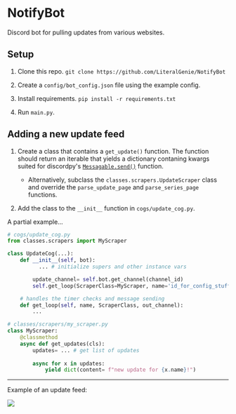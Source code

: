 # NotifyBot

Discord bot for pulling updates from various websites.

## Setup

1. Clone this repo. `git clone https://github.com/LiteralGenie/NotifyBot`

2. Create a `config/bot_config.json` file using the example config.

3. Install requirements. `pip install -r requirements.txt`

4. Run `main.py`.

## Adding a new update feed

1. Create a class that contains a `get_update()` function. The function should return an iterable that yields a dictionary contaning kwargs suited for discordpy's [`Messagable.send()`](https://discordpy.readthedocs.io/en/latest/api.html#discord.abc.Messageable.send) function. 
     - Alternatively, subclass the `classes.scrapers.UpdateScraper` class and override the `parse_update_page` and `parse_series_page` functions.

2. Add the class to the `__init__` function in `cogs/update_cog.py`.

A partial example...

```py
# cogs/update_cog.py
from classes.scrapers import MyScraper

class UpdateCog(...):
    def __init__(self, bot):
	      ... # initialize supers and other instance vars

        update_channel= self.bot.get_channel(channel_id)
        self.get_loop(ScraperClass=MyScraper, name='id_for_config_stuff', out_channel=update_channel).start()

    # handles the timer checks and message sending
    def get_loop(self, name, ScraperClass, out_channel):
        ... 

# classes/scrapers/my_scraper.py
class MyScraper:
    @classmethod
    async def get_updates(cls):
        updates= ... # get list of updates
        
        async for x in updates:
            yield dict(content= f"new update for {x.name}!")
```


----

Example of an update feed:

<img src=https://files.catbox.moe/rmbi0q.png></img>
